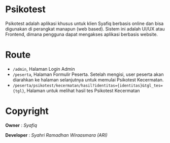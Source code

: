 # Psikotest

Psikotest adalah aplikasi khusus untuk klien Syafiq berbasis online dan bisa digunakan di perangkat manapun (web based). Sistem ini adalah UI/UX atau Frontend, dimana pengguna dapat mengakses aplikasi berbasis website.

# Route
- `/admin`, Halaman Login Admin
- `/peserta`, Halaman Formulir Peserta. Setelah mengisi, user peserta akan diarahkan ke halaman selanjutnya untuk memulai Psikotest Kecermatan.
- `/peserta/psikotest/kecermatan/hasil?identitas={identitas}&tgl_tes={tgl}`, Halaman untuk melihat hasil tes Psikotest Kecermatan


# Copyright
**Owner** : *Syafiq*

**Developer** : *Syahri Ramadhan Wiraasmara (ARI)*